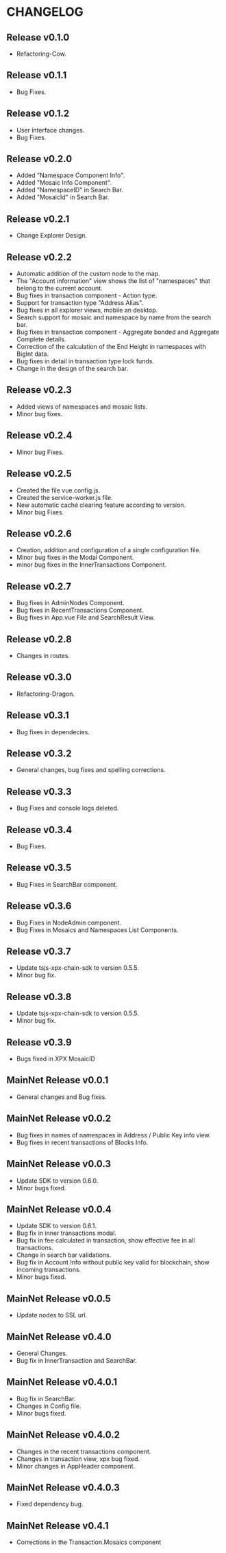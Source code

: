 # CHANGELOG

## Release v0.1.0
  * Refactoring-Cow.

## Release v0.1.1
  * Bug Fixes.

## Release v0.1.2
  * User interface changes.
  * Bug Fixes.

## Release v0.2.0
  * Added "Namespace Component Info".
  * Added "Mosaic Info Component".
  * Added "NamespaceID" in Search Bar.
  * Added "MosaicId" in Search Bar.

## Release v0.2.1
  * Change Explorer Design.

## Release v0.2.2
  * Automatic addition of the custom node to the map.
  * The "Account information" view shows the list of "namespaces" that belong to the current account.
  * Bug fixes in transaction component - Action type.
  * Support for transaction type "Address Alias".
  * Bug fixes in all explorer views, mobile an desktop.
  * Search support for mosaic and namespace by name from the search bar.
  * Bug fixes in transaction component - Aggregate bonded and Aggregate Complete details.
  * Correction of the calculation of the End Height in namespaces with BigInt data.
  * Bug fixes in detail in transaction type lock funds.
  * Change in the design of the search bar.

## Release v0.2.3
  * Added views of namespaces and mosaic lists.
  * Minor bug fixes.

## Release v0.2.4
  * Minor bug Fixes.

## Release v0.2.5
  * Created the file vue.config.js.
  * Created the service-worker.js file.
  * New automatic caché clearing feature according to version.
  * Minor bug Fixes.

## Release v0.2.6
  * Creation, addition and configuration of a single configuration file.
  * Minor bug fixes in the Modal Component.
  * minor bug fixes in the InnerTransactions Component.

## Release v0.2.7
  * Bug fixes in AdminNodes Component.
  * Bug fixes in RecentTransactions Component.
  * Bug fixes in App.vue File and SearchResult View.

## Release v0.2.8
  * Changes in routes.

## Release v0.3.0
  * Refactoring-Dragon.

## Release v0.3.1
  * Bug fixes in dependecies.

## Release v0.3.2
  * General changes, bug fixes and spelling corrections.

## Release v0.3.3
  * Bug Fixes and console logs deleted.

## Release v0.3.4
  * Bug Fixes.

## Release v0.3.5
  * Bug Fixes in SearchBar component.

## Release v0.3.6
  * Bug Fixes in NodeAdmin component.
  * Bug Fixes in Mosaics and Namespaces List Components.

## Release v0.3.7
  * Update tsjs-xpx-chain-sdk to version 0.5.5.
  * Minor bug fix.

## Release v0.3.8
  * Update tsjs-xpx-chain-sdk to version 0.5.5.
  * Minor bug fix.

## Release v0.3.9
  * Bugs fixed in XPX MosaicID


## MainNet Release v0.0.1
  * General changes and Bug fixes.

## MainNet Release v0.0.2
  * Bug fixes in names of namespaces in Address / Public Key info view.
  * Bug fixes in recent transactions of Blocks Info.

## MainNet Release v0.0.3
  * Update SDK to version 0.6.0.
  * Minor bugs fixed.

## MainNet Release v0.0.4
  * Update SDK to version 0.6.1.
  * Bug fix in inner transactions modal.
  * Bug fix in fee calculated in transaction, show effective fee in all transactions.
  * Change in search bar validations.
  * Bug fix in Account Info without public key valid for blockchain, show incoming transactions.
  * Minor bugs fixed.

## MainNet Release v0.0.5
  * Update nodes to SSL url.

## MainNet Release v0.4.0
  * General Changes.
  * Bug fix in InnerTransaction and SearchBar.

## MainNet Release v0.4.0.1
  * Bug fix in SearchBar.
  * Changes in Config file.
  * Minor bugs fixed.

## MainNet Release v0.4.0.2
  * Changes in the recent transactions component.
  * Changes in transaction view, xpx bug fixed.
  * Minor changes in AppHeader component.

## MainNet Release v0.4.0.3
  * Fixed dependency bug.

## MainNet Release v0.4.1
  * Corrections in the Transaction.Mosaics component